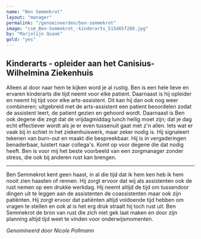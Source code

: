 ```yaml
---
name: "Ben Semmekrot"
layout: "manager"
permalink: "/genomineerden/ben-semmekrot"
image: "csm_Ben-Semmekrot_-kinderarts_515d65f288.jpg"
by: "Marjolijn Quaak"
gold: "yes"
---
```

## Kinderarts - opleider aan het Canisius-Wilhelmina Ziekenhuis
Alleen al door naar hem te kijken word je al rustig. Ben is een hele lieve en ervaren kinderarts die tijd neemt voor elke patient. Daarnaast is hij opleider en neemt hij tijd voor elke arts-assistent. Dit kan hij dan ook nog weer combineren; uitgebreid met de arts-assistent een patient beoordelen zodat de assistent leert, de patient gezien en gehoord wordt. Daarnaast is Ben ook degene die zegt dat de vrijdagmiddag lunch heilig moet zijn; dat je dag echt effectiever wordt als je er even tussenuit gaat met z'n allen. Iets wat er vaak bij in schiet in het ziekenhuiswerk, maar zeker nodig is. Hij signaleert tekenen van burn-out en maakt die bespreekbaar. Hij is in vergaderingen benaderbaar, luistert naar collega's. Komt op voor degene die dat nodig heeft. Ben is voor mij het beste voorbeeld van een zorgmanager zonder stress, die ook bij anderen rust kan brengen.

<hr>

Ben Semmekrot kent geen haast, in al die tijd dat ik hem ken heb ik hem nooit zien haasten of rennen. Hij zorgt ervoor dat wij als assistenten ook de rust nemen op een drukke werkdag. Hij neemt altijd de tijd om tussendoor dingen uit te leggen aan de assistenten de coassistenten maar ook zijn patiënten. Hij zorgt ervoor dat patiënten altijd voldoende tijd hebben om vragen te stellen en ook al is het erg druk straalt hij toch rust uit. Ben Semmekrot de bron van rust die zich niet gek laat maken en door zijn planning altijd tijd weet te vinden voor onderwijsmomenten.

_Genomineerd door Nicole Pollmann_
